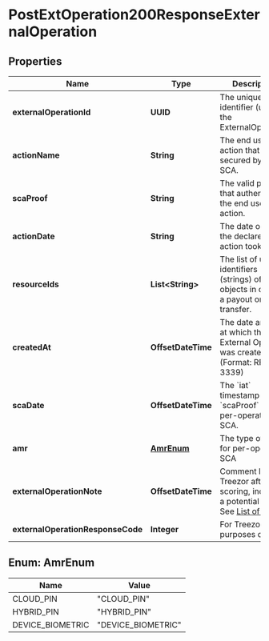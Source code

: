 

# PostExtOperation200ResponseExternalOperation


## Properties

| Name | Type | Description | Notes |
|------------ | ------------- | ------------- | -------------|
|**externalOperationId** | **UUID** | The unique identifier (uiid) of the ExternalOperation. |  [optional] |
|**actionName** | **String** | The end user action that was secured by an SCA. |  [optional] |
|**scaProof** | **String** | The valid proof that authenticated the end user&#39;s action. |  [optional] |
|**actionDate** | **String** | The date on which the declared action took place. |  [optional] |
|**resourceIds** | **List&lt;String&gt;** | The list of unique identifiers (strings) of the objects in case of a payout or transfer. |  [optional] |
|**createdAt** | **OffsetDateTime** | The date and time at which the External Operation was created. (Format: RFC 3339)  |  [optional] |
|**scaDate** | **OffsetDateTime** | The &#x60;iat&#x60; timestamp of the &#x60;scaProof&#x60; for per-operation SCA.  |  [optional] |
|**amr** | [**AmrEnum**](#AmrEnum) | The type of SCA for per-operation SCA |  [optional] |
|**externalOperationNote** | **OffsetDateTime** | Comment left by Treezor after scoring, indicating a potential issue. See [List of notes](/guide/strong-customer-authentication/endpoints-and-data.html#notes-externaloperationnote)  |  [optional] |
|**externalOperationResponseCode** | **Integer** | For Treezor purposes only. |  [optional] |



## Enum: AmrEnum

| Name | Value |
|---- | -----|
| CLOUD_PIN | &quot;CLOUD_PIN&quot; |
| HYBRID_PIN | &quot;HYBRID_PIN&quot; |
| DEVICE_BIOMETRIC | &quot;DEVICE_BIOMETRIC&quot; |



